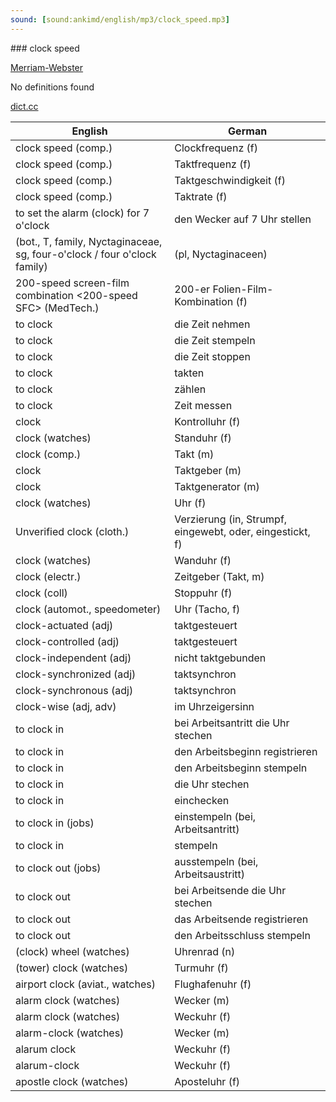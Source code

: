 ```yaml
---
sound: [sound:ankimd/english/mp3/clock_speed.mp3]
---
```


\### clock speed

[Merriam-Webster](https://www.merriam-webster.com/dictionary/clock+speed)

No definitions found

[dict.cc](https://www.dict.cc/clock+speed)

| English        | German       |
| -------------- | ------------ |
| clock speed (comp.) | Clockfrequenz (f) |
| clock speed (comp.) | Taktfrequenz (f) |
| clock speed (comp.) | Taktgeschwindigkeit (f) |
| clock speed (comp.) | Taktrate (f) |
| to set the alarm (clock) for 7 o'clock | den Wecker auf 7 Uhr stellen |
|  (bot., T, family, Nyctaginaceae, sg, four-o'clock / four o'clock family) |  (pl, Nyctaginaceen) |
| 200-speed screen-film combination <200-speed SFC> (MedTech.) | 200-er Folien-Film-Kombination (f) |
| to clock | die Zeit nehmen |
| to clock | die Zeit stempeln |
| to clock | die Zeit stoppen |
| to clock | takten |
| to clock | zählen |
| to clock | Zeit messen |
| clock | Kontrolluhr (f) |
| clock (watches) | Standuhr (f) |
| clock (comp.) | Takt (m) |
| clock | Taktgeber (m) |
| clock | Taktgenerator (m) |
| clock (watches) | Uhr (f) |
| Unverified clock (cloth.) | Verzierung (in, Strumpf, eingewebt, oder, eingestickt, f) |
| clock (watches) | Wanduhr (f) |
| clock (electr.) | Zeitgeber (Takt, m) |
| clock (coll) | Stoppuhr (f) |
| clock (automot., speedometer) | Uhr (Tacho, f) |
| clock-actuated (adj) | taktgesteuert |
| clock-controlled (adj) | taktgesteuert |
| clock-independent (adj) | nicht taktgebunden |
| clock-synchronized (adj) | taktsynchron |
| clock-synchronous (adj) | taktsynchron |
| clock-wise (adj, adv) | im Uhrzeigersinn |
| to clock in | bei Arbeitsantritt die Uhr stechen |
| to clock in | den Arbeitsbeginn registrieren |
| to clock in | den Arbeitsbeginn stempeln |
| to clock in | die Uhr stechen |
| to clock in | einchecken |
| to clock in (jobs) | einstempeln (bei, Arbeitsantritt) |
| to clock in | stempeln |
| to clock out (jobs) | ausstempeln (bei, Arbeitsaustritt) |
| to clock out | bei Arbeitsende die Uhr stechen |
| to clock out | das Arbeitsende registrieren |
| to clock out | den Arbeitsschluss stempeln |
| (clock) wheel (watches) | Uhrenrad (n) |
| (tower) clock (watches) | Turmuhr (f) |
| airport clock (aviat., watches) | Flughafenuhr (f) |
| alarm clock (watches) | Wecker (m) |
| alarm clock (watches) | Weckuhr (f) |
| alarm-clock (watches) | Wecker (m) |
| alarum clock | Weckuhr (f) |
| alarum-clock | Weckuhr (f) |
| apostle clock (watches) | Aposteluhr (f) |
